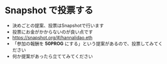 # Snapshot で投票する

- 決めごとの提案、投票はSnapshotで行います
- 投票にお金がかからないのが良い点です
- https://snapshot.org/#/hannalidao.eth
- 「参加の報酬を **50PROG** にする」という提案があるので、投票してみてください
- 何か提案があったら立ててみてください